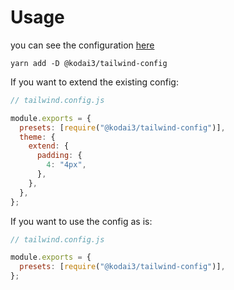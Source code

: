 # Usage
you can see the configuration [here](https://kodai3.github.io/tailwind-config/)

```
yarn add -D @kodai3/tailwind-config
```

If you want to extend the existing config:

```js
// tailwind.config.js

module.exports = {
  presets: [require("@kodai3/tailwind-config")],
  theme: {
    extend: {
      padding: {
        4: "4px",
      },
    },
  },
};
```

If you want to use the config as is:

```js
// tailwind.config.js

module.exports = {
  presets: [require("@kodai3/tailwind-config")],
};
```

